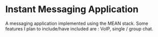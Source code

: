 Instant Messaging Application 
=============================

A messaging application implemented using the MEAN stack. Some features I plan to include/have included are : VoIP, single / group chat. 
